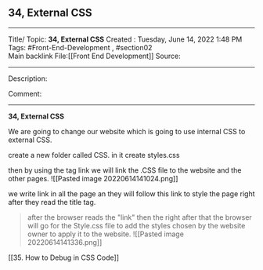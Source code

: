 ## 34, External CSS

---

Title/ Topic: __34, External CSS__
Created : Tuesday, June 14, 2022 1:48 PM
Tags: #Front-End-Development , #section02  
Main backlink File:[[Front End Development]]
Source: 

---
Description: 

Comment: 

---

__34, External CSS__


We are going to change our website which is going to use internal CSS to external CSS.

create a new folder called CSS.
in it create styles.css

then by using the tag link we will link the .CSS file to the website and the other pages. 
![[Pasted image 20220614141024.png]]

we write link  in all the page an they will follow this link to style the page right after they read the title tag.
 >after the browser reads the "link" then the right after that the browser will go for the 
Style.css file to add the styles chosen by the website owner to apply it to the website. 
 ![[Pasted image 20220614141336.png]]


[[35. How to Debug in CSS Code]]
